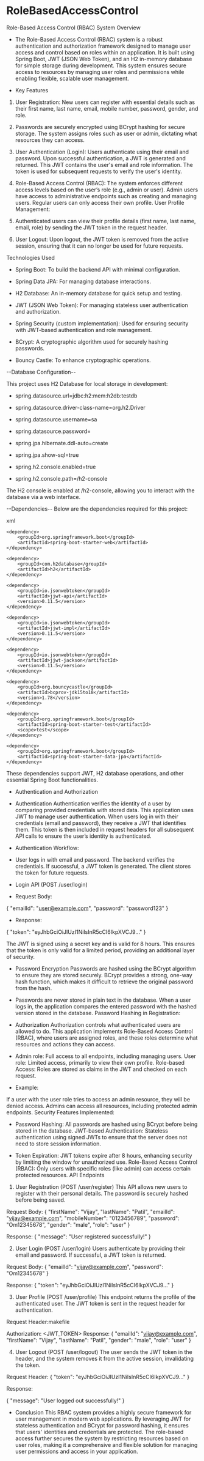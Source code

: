 # RoleBasedAccessControl
 
Role-Based Access Control (RBAC) System
Overview
* The Role-Based Access Control (RBAC) system is a robust authentication and authorization framework designed to
 manage user access and control based on roles within an application. It is built using Spring Boot, JWT (JSON Web Token),
 and an H2 in-memory database for simple storage during development. This system ensures secure access to resources by
 managing user roles and permissions while enabling flexible, scalable user management.

* Key Features

1. User Registration: New users can register with essential details such as their first name, last name, email, mobile number,
 password, gender, and role.

2. Passwords are securely encrypted using BCrypt hashing for secure storage.
The system assigns roles such as user or admin, dictating what resources they can access.

3. User Authentication (Login): Users authenticate using their email and password.
Upon successful authentication, a JWT is generated and returned. This JWT contains the user's email and role information.
The token is used for subsequent requests to verify the user's identity.

4. Role-Based Access Control (RBAC): The system enforces different access levels based on the user’s role (e.g., admin or user).
Admin users have access to administrative endpoints such as creating and managing users.
Regular users can only access their own profile.
User Profile Management:

5. Authenticated users can view their profile details (first name, last name, email, role) by sending the 
JWT token in the request header.

6. User Logout: Upon logout, the JWT token is removed from the active session, ensuring that it can no longer be used for future requests.


Technologies Used

* Spring Boot: To build the backend API with minimal configuration.

* Spring Data JPA: For managing database interactions.

* H2 Database: An in-memory database for quick setup and testing.

* JWT (JSON Web Token): For managing stateless user authentication and authorization.

* Spring Security (custom implementation): Used for ensuring security with JWT-based authentication and role management.

* BCrypt: A cryptographic algorithm used for securely hashing passwords.

* Bouncy Castle: To enhance cryptographic operations.

--Database Configuration--

This project uses H2 Database for local storage in development:

* spring.datasource.url=jdbc:h2:mem:h2db:testdb
* spring.datasource.driver-class-name=org.h2.Driver
* spring.datasource.username=sa
* spring.datasource.password=

* spring.jpa.hibernate.ddl-auto=create
* spring.jpa.show-sql=true
* spring.h2.console.enabled=true
* spring.h2.console.path=/h2-console

The H2 console is enabled at /h2-console, allowing you to interact with the database via a web interface.



--Dependencies--
Below are the dependencies required for this project:

xml

<dependencies>

    <dependency>
        <groupId>org.springframework.boot</groupId>
        <artifactId>spring-boot-starter-web</artifactId>
    </dependency>

    <dependency>
        <groupId>com.h2database</groupId>
        <artifactId>h2</artifactId>
    </dependency>

    <dependency>
        <groupId>io.jsonwebtoken</groupId>
        <artifactId>jjwt-api</artifactId>
        <version>0.11.5</version>
    </dependency>

    <dependency>
        <groupId>io.jsonwebtoken</groupId>
        <artifactId>jjwt-impl</artifactId>
        <version>0.11.5</version>
    </dependency>

    <dependency>
        <groupId>io.jsonwebtoken</groupId>
        <artifactId>jjwt-jackson</artifactId>
        <version>0.11.5</version>
    </dependency>

    <dependency>
        <groupId>org.bouncycastle</groupId>
        <artifactId>bcprov-jdk15to18</artifactId>
        <version>1.78</version>
    </dependency>

    <dependency>
        <groupId>org.springframework.boot</groupId>
        <artifactId>spring-boot-starter-test</artifactId>
        <scope>test</scope>
    </dependency>

    <dependency>
        <groupId>org.springframework.boot</groupId>
        <artifactId>spring-boot-starter-data-jpa</artifactId>
    </dependency>
</dependencies>

These dependencies support JWT, H2 database operations, and other essential Spring Boot functionalities.

* Authentication and Authorization

* Authentication
Authentication verifies the identity of a user by comparing provided credentials with stored data. 
This application uses JWT to manage user authentication. When users log in with their credentials (email and password),
 they receive a JWT that identifies them. This token is then included in request headers for all subsequent API 
calls to ensure the user’s identity is authenticated.

* Authentication Workflow:

- User logs in with email and password.
The backend verifies the credentials.
If successful, a JWT token is generated.
The client stores the token for future requests.


* Login API (POST /user/login)

* Request Body:


{
    "emailId": "user@example.com",
    "password": "password123"
}


* Response:

{
    "token": "eyJhbGciOiJIUzI1NiIsInR5cCI6IkpXVCJ9..."
}


The JWT is signed using a secret key and is valid for 8 hours. This ensures that the token is only valid for a
 limited period, providing an additional layer of security.

* Password Encryption
Passwords are hashed using the BCrypt algorithm to ensure they are stored securely. BCrypt provides a strong, 
one-way hash function, which makes it difficult to retrieve the original password from the hash.


* Passwords are never stored in plain text in the database.
When a user logs in, the application compares the entered password with the hashed version stored in the database.
Password Hashing in Registration:



* Authorization
Authorization controls what authenticated users are allowed to do. This application implements Role-Based Access Control 
(RBAC), where users are assigned roles, and these roles determine what resources and actions they can access.

- Admin role: Full access to all endpoints, including managing users.
User role: Limited access, primarily to view their own profile.
Role-based Access:
Roles are stored as claims in the JWT and checked on each request.

* Example:

If a user with the user role tries to access an admin resource, they will be denied access.
Admins can access all resources, including protected admin endpoints.
Security Features Implemented:

* Password Hashing: All passwords are hashed using BCrypt before being stored in the database.
JWT-based Authentication: Stateless authentication using signed JWTs to ensure that the server does not need to 
store session information.

* Token Expiration: JWT tokens expire after 8 hours, enhancing security by limiting the window for unauthorized use.
Role-Based Access Control (RBAC): Only users with specific roles (like admin) can access certain protected resources.
API Endpoints


1. User Registration (POST /user/register)
This API allows new users to register with their personal details. The password is securely hashed before being saved.

Request Body: {
    "firstName": "Vijay",
    "lastName": "Patil",
    "emailId": "vijay@example.com",
    "mobileNumber": "0123456789",
    "password": "Om12345678",
    "gender": "male",
    "role": "user"
}

Response: {
    "message": "User registered successfully!"
}


2. User Login (POST /user/login)
Users authenticate by providing their email and password. If successful, a JWT token is returned.

Request Body:  {
    "emailId": "vijay@example.com",
    "password": "Om12345678"
}

Response:
{
    "token": "eyJhbGciOiJIUzI1NiIsInR5cCI6IkpXVCJ9..."
}


3. User Profile (POST /user/profile)
This endpoint returns the profile of the authenticated user. The JWT token is sent in the request header for authentication.

Request Header:makefile

Authorization: <JWT_TOKEN>
Response:
{
    "emailId": "vijay@example.com",
    "firstName": "Vijay",
    "lastName": "Patil",
    "gender": "male",
    "role": "user"
}


4. User Logout (POST /user/logout)
The user sends the JWT token in the header, and the system removes it from the active session, invalidating the token.

Request Header:
{
    "token": "eyJhbGciOiJIUzI1NiIsInR5cCI6IkpXVCJ9..."
}


Response:


{
    "message": "User logged out successfully!"
}



* Conclusion
This RBAC system provides a highly secure framework for user management in modern web applications. 
By leveraging JWT for stateless authentication and BCrypt for password hashing, it ensures that users' identities and 
credentials are protected. The role-based access further secures the system by restricting resources based on user roles,
 making it a comprehensive and flexible solution for managing user permissions and access in your application.






















